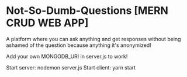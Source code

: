 # Not-So-Dumb-Questions [MERN CRUD WEB APP]
A platform where you can ask anything and get responses without being ashamed of the question because anything it's anonymized!

Add your own MONGODB_URI in server.js to work!

Start server: nodemon server.js
Start client: yarn start
